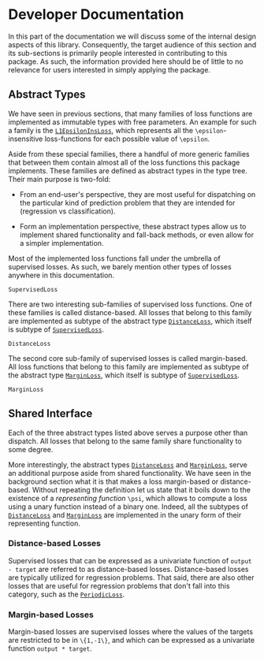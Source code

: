 # Developer Documentation

In this part of the documentation we will discuss some of the
internal design aspects of this library. Consequently, the target
audience of this section and its sub-sections is primarily people
interested in contributing to this package. As such, the
information provided here should be of little to no relevance for
users interested in simply applying the package.

## Abstract Types

We have seen in previous sections, that many families of loss
functions are implemented as immutable types with free
parameters. An example for such a family is the
[`L1EpsilonInsLoss`](@ref), which represents all the
``\epsilon``-insensitive loss-functions for each possible
value of ``\epsilon``.

Aside from these special families, there a handful of more
generic families that between them contain almost all of the loss
functions this package implements. These families are defined as
abstract types in the type tree. Their main purpose is two-fold:

- From an end-user's perspective, they are most useful for
  dispatching on the particular kind of prediction problem that
  they are intended for (regression vs classification).

- Form an implementation perspective, these abstract types allow
  us to implement shared functionality and fall-back methods,
  or even allow for a simpler implementation.

Most of the implemented loss functions fall under the umbrella of
supervised losses. As such, we barely mention other types of
losses anywhere in this documentation.

```@docs
SupervisedLoss
```

There are two interesting sub-families of supervised loss
functions.  One of these families is called distance-based. All
losses that belong to this family are implemented as subtype of
the abstract type [`DistanceLoss`](@ref), which itself is subtype
of [`SupervisedLoss`](@ref).

```@docs
DistanceLoss
```

The second core sub-family of supervised losses is called
margin-based. All loss functions that belong to this family are
implemented as subtype of the abstract type [`MarginLoss`](@ref),
which itself is subtype of [`SupervisedLoss`](@ref).

```@docs
MarginLoss
```

## Shared Interface

Each of the three abstract types listed above serves a purpose
other than dispatch. All losses that belong to the same family
share functionality to some degree.

More interestingly, the abstract types [`DistanceLoss`](@ref) and
[`MarginLoss`](@ref), serve an additional purpose aside from
shared functionality. We have seen in the background section what
it is that makes a loss margin-based or distance-based. Without
repeating the definition let us state that it boils down to the
existence of a *representing function* ``\psi``, which allows to
compute a loss using a unary function instead of a binary one.
Indeed, all the subtypes of [`DistanceLoss`](@ref) and
[`MarginLoss`](@ref) are implemented in the unary form of their
representing function.

### Distance-based Losses

Supervised losses that can be expressed as a univariate function
of `output - target` are referred to as distance-based losses.
Distance-based losses are typically utilized for regression
problems. That said, there are also other losses that are useful
for regression problems that don't fall into this category, such
as the [`PeriodicLoss`](@ref).

### Margin-based Losses

Margin-based losses are supervised losses where the values of the
targets are restricted to be in ``\{1,-1\}``, and which can
be expressed as a univariate function `output * target`.
